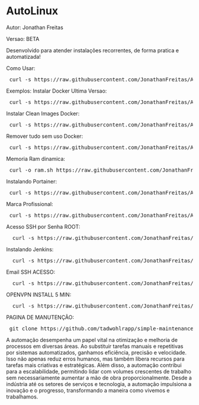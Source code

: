 # AutoLinux

Autor: Jonathan Freitas 

Versao: BETA


Desenvolvido para atender instalações recorrentes, de forma pratica e automatizada!

Como Usar:
<pre class="prettyprint lang-sh"> curl -s https://raw.githubusercontent.com/JonathanFreitas/AutoLinux/main/hello_world.sh | bash </pre>


Exemplos:
Instalar Docker Ultima Versao:
<pre class="prettyprint lang-sh"> curl -s https://raw.githubusercontent.com/JonathanFreitas/AutoLinux/main/ubuntu_install_docker.sh | bash </pre>

 Instalar Clean Images Docker:
 <pre class="prettyprint lang-sh"> curl -s https://raw.githubusercontent.com/JonathanFreitas/AutoLinux/main/remove_images_docker.sh | bash </pre>

 Remover tudo sem uso Docker:
 <pre class="prettyprint lang-sh"> curl -s https://raw.githubusercontent.com/JonathanFreitas/AutoLinux/main/remove_all_docker.sh | bash </pre>

Memoria Ram dinamica:
<pre class="prettyprint lang-sh"> curl -o ram.sh https://raw.githubusercontent.com/JonathanFreitas/AutoLinux/main/mount_ram_memory.sh; chmod 777 ram.sh; ./ram.sh </pre>

Instalando Portainer:
<pre class="prettyprint lang-sh"> curl -s https://raw.githubusercontent.com/JonathanFreitas/AutoLinux/main/create-portainer.sh | bash </pre>
 
Marca Profissional:
<pre class="prettyprint lang-sh"> curl -s https://raw.githubusercontent.com/JonathanFreitas/AutoLinux/main/marca-profissional | bash </pre>

Acesso SSH por Senha ROOT:
<pre class="prettyprint lang-sh">  curl -s https://raw.githubusercontent.com/JonathanFreitas/AutoLinux/main/ssh-liberar-por-senha | bash </pre>

Instalando Jenkins:
<pre class="prettyprint lang-sh">  curl -s https://raw.githubusercontent.com/JonathanFreitas/AutoLinux/main/Install-Jenkins | bash </pre>

Email SSH ACESSO:
<pre class="prettyprint lang-sh">  curl -s https://raw.githubusercontent.com/JonathanFreitas/AutoLinux/main/mail-acesso-ssh.bash | bash </pre>

OPENVPN INSTALL 5 MIN:
<pre class="prettyprint lang-sh">  curl -s https://raw.githubusercontent.com/JonathanFreitas/AutoLinux/main/vpn-ubuntu20.04-install | bash </pre>


PAGINA DE MANUTENÇÃO:
<pre class="prettyprint lang-sh"> git clone https://github.com/tadwohlrapp/simple-maintenance-page.git ./ </pre>

A automação desempenha um papel vital na otimização e melhoria de processos em diversas áreas. 
Ao substituir tarefas manuais e repetitivas por sistemas automatizados, ganhamos eficiência, precisão e velocidade. 
Isso não apenas reduz erros humanos, mas também libera recursos para tarefas mais criativas e estratégicas. 
Além disso, a automação contribui para a escalabilidade, permitindo lidar com volumes crescentes de trabalho sem necessariamente 
aumentar a mão de obra proporcionalmente. Desde a indústria até os setores de serviços e tecnologia, a automação impulsiona a 
inovação e o progresso, transformando a maneira como vivemos e trabalhamos.

